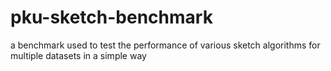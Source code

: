 # pku-sketch-benchmark
a benchmark used to test the performance of various sketch algorithms for multiple datasets in a simple way
